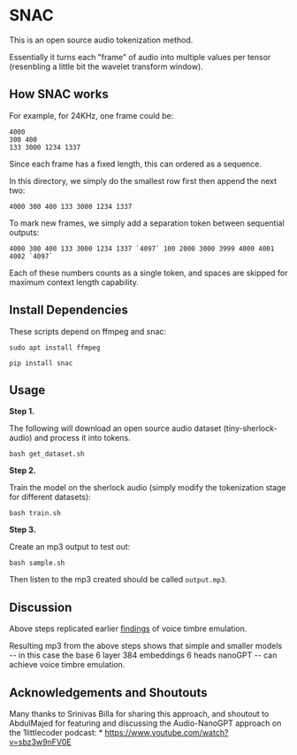 SNAC
====

This is an open source audio tokenization method.

Essentially it turns each "frame" of audio into multiple values per tensor
(resenbling a little bit the wavelet transform window).

## How SNAC works

For example, for 24KHz, one frame could be:

```
4000
300 400
133 3000 1234 1337
```

Since each frame has a fixed length, this can ordered as a sequence.

In this directory, we simply do the smallest row first then append the next two:

```
4000 300 400 133 3000 1234 1337
```

To mark new frames, we simply add a separation token between sequential outputs:

```
4000 300 400 133 3000 1234 1337 `4097` 100 2000 3000 3999 4000 4001 4002 `4097`
```

Each of these numbers counts as a single token, and spaces are skipped for
maximum context length capability.

## Install Dependencies

These scripts depend on ffmpeg and snac:

```
sudo apt install ffmpeg
```

```
pip install snac
```


## Usage

**Step 1.**

The following will download an open source audio dataset (tiny-sherlock-audio)
and process it into tokens.

```
bash get_dataset.sh
```

**Step 2.**

Train the model on the sherlock audio (simply modify the tokenization stage for
different datasets):
```
bash train.sh
```

**Step 3.**

Create an mp3 output to test out:
```
bash sample.sh
```

Then listen to the mp3 created should be called `output.mp3`.

## Discussion

Above steps replicated earlier
[findings](https://www.youtube.com/watch?v=sbz3w9nFV0E) of voice timbre
emulation.

Resulting mp3 from the above steps shows that simple and smaller models -- in
this case the base 6 layer 384 embeddings 6 heads nanoGPT -- can achieve voice
timbre emulation.

## Acknowledgements and Shoutouts

Many thanks to Srinivas Billa for sharing this approach, and shoutout to AbdulMajed for featuring and discussing the Audio-NanoGPT approach on the 1littlecoder podcast:
    * https://www.youtube.com/watch?v=sbz3w9nFV0E
